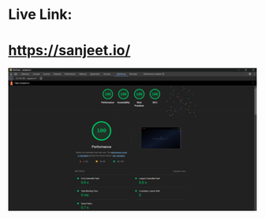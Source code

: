# Live Link:

# https://sanjeet.io/

![lighthouse](https://github.com/Sanjeet0000/portfolio-placeholder/raw/refs/heads/main/src/assets/lighthouse.webp)
